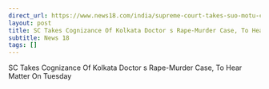 ```yaml
---
direct_url: https://www.news18.com/india/supreme-court-takes-suo-motu-cognizance-of-kolkata-doctors-rape-murder-9019313.html
layout: post
title: SC Takes Cognizance Of Kolkata Doctor s Rape-Murder Case, To Hear Matter On Tuesday
subtitle: News 18
tags: []
---
```


SC Takes Cognizance Of Kolkata Doctor s Rape-Murder Case, To Hear Matter On Tuesday
